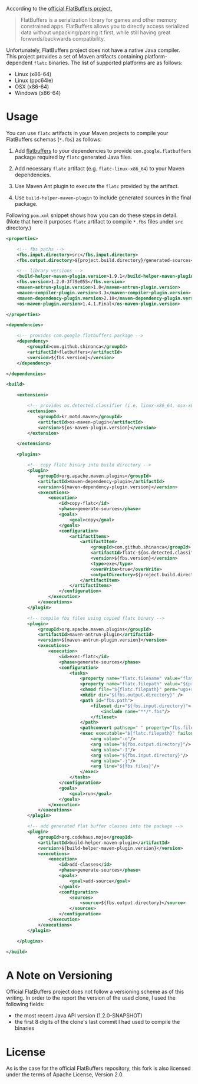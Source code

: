 According to the [official FlatBuffers project](https://github.com/google/flatbuffers),

> FlatBuffers is a serialization library for games and other memory
> constrained apps. FlatBuffers allows you to directly access serialized
> data without unpacking/parsing it first, while still having great
> forwards/backwards compatibility.

Unfortunately, FlatBuffers project does not have a native Java compiler.
This project provides a set of Maven artifacts containing platform-dependent
`flatc` binaries. The list of supported platforms are as follows:

- Linux (x86-64)
- Linux (ppc64le)
- OSX (x86-64)
- Windows (x86-64)

Usage
=====

You can use `flatc` artifacts in your Maven projects to compile your FlatBuffers
schemas (`*.fbs`) as follows:

1. Add [flatbuffers](http://github.com/shinanca/flatc) to your
   dependencies to provide `com.google.flatbuffers` package
   required by `flatc` generated Java files.

2. Add necessary `flatc` artifact (e.g. `flatc-linux-x86_64`) to your
   Maven dependencies.

3. Use Maven Ant plugin to execute the `flatc` provided by the artifact.

4. Use `build-helper-maven-plugin` to include generated sources in the
   final package.

Following `pom.xml` snippet shows how you can do these steps in detail.
(Note that here it purposes `flatc` artifact to compile `*.fbs` files
under `src` directory.)

```xml
<properties>

    <!-- fbs paths -->
    <fbs.input.directory>src</fbs.input.directory>
    <fbs.output.directory>${project.build.directory}/generated-sources</fbs.output.directory>

    <!-- library versions -->
    <build-helper-maven-plugin.version>1.9.1</build-helper-maven-plugin.version>
    <fbs.version>1.2.0-3f79e055</fbs.version>
    <maven-antrun-plugin.version>1.8</maven-antrun-plugin.version>
    <maven-compiler-plugin.version>3.3</maven-compiler-plugin.version>
    <maven-dependency-plugin.version>2.10</maven-dependency-plugin.version>
    <os-maven-plugin.version>1.4.1.Final</os-maven-plugin.version>

</properties>

<dependencies>

    <!-- provides com.google.flatbuffers package -->
    <dependency>
        <groupId>com.github.shinanca</groupId>
        <artifactId>flatbuffers</artifactId>
        <version>${fbs.version}</version>
    </dependency>

</dependencies>

<build>

    <extensions>

        <!-- provides os.detected.classifier (i.e. linux-x86_64, osx-x86_64) property -->
        <extension>
            <groupId>kr.motd.maven</groupId>
            <artifactId>os-maven-plugin</artifactId>
            <version>${os-maven-plugin.version}</version>
        </extension>

    </extensions>

    <plugins>

        <!-- copy flatc binary into build directory -->
        <plugin>
            <groupId>org.apache.maven.plugins</groupId>
            <artifactId>maven-dependency-plugin</artifactId>
            <version>${maven-dependency-plugin.version}</version>
            <executions>
                <execution>
                    <id>copy-flatc</id>
                    <phase>generate-sources</phase>
                    <goals>
                        <goal>copy</goal>
                    </goals>
                    <configuration>
                        <artifactItems>
                            <artifactItem>
                                <groupId>com.github.shinanca</groupId>
                                <artifactId>flatc-${os.detected.classifier}</artifactId>
                                <version>${fbs.version}</version>
                                <type>exe</type>
                                <overWrite>true</overWrite>
                                <outputDirectory>${project.build.directory}</outputDirectory>
                            </artifactItem>
                        </artifactItems>
                    </configuration>
                </execution>
            </executions>
        </plugin>

        <!-- compile fbs files using copied flatc binary -->
        <plugin>
            <groupId>org.apache.maven.plugins</groupId>
            <artifactId>maven-antrun-plugin</artifactId>
            <version>${maven-antrun-plugin.version}</version>
            <executions>
                <execution>
                    <id>exec-flatc</id>
                    <phase>generate-sources</phase>
                    <configuration>
                        <tasks>
                            <property name="flatc.filename" value="flatc-${os.detected.classifier}-${fbs.version}.exe"/>
                            <property name="flatc.filepath" value="${project.build.directory}/${flatc.filename}"/>
                            <chmod file="${flatc.filepath}" perm="ugo+rx"/>
                            <mkdir dir="${fbs.output.directory}" />
                            <path id="fbs.path">
                                <fileset dir="${fbs.input.directory}">
                                    <include name="**/*.fbs"/>
                                </fileset>
                            </path>
                            <pathconvert pathsep=" " property="fbs.files" refid="fbs.path"/>
                            <exec executable="${flatc.filepath}" failonerror="true">
                                <arg value="-o"/>
                                <arg value="${fbs.output.directory}"/>
                                <arg value="-I"/>
                                <arg value="${fbs.input.directory}"/>
                                <arg value="-j"/>
                                <arg line="${fbs.files}"/>
                            </exec>
                        </tasks>
                    </configuration>
                    <goals>
                        <goal>run</goal>
                    </goals>
                </execution>
            </executions>
        </plugin>

        <!-- add generated flat buffer classes into the package -->
        <plugin>
            <groupId>org.codehaus.mojo</groupId>
            <artifactId>build-helper-maven-plugin</artifactId>
            <version>${build-helper-maven-plugin.version}</version>
            <executions>
                <execution>
                    <id>add-classes</id>
                    <phase>generate-sources</phase>
                    <goals>
                        <goal>add-source</goal>
                    </goals>
                    <configuration>
                        <sources>
                            <source>${fbs.output.directory}</source>
                        </sources>
                    </configuration>
                </execution>
            </executions>
        </plugin>

    </plugins>

</build>
```

A Note on Versioning
====================

Official FlatBuffers project does not follow a versioning scheme as
of this writing. In order to the report the version of the used clone,
I used the following fields:

- the most recent Java API version (1.2.0-SNAPSHOT)
- the first 8 digits of the clone's last commit I had used to compile the binaries

License
=======

As is the case for the official FlatBuffers repository, this fork is also
licensed under the terms of Apache License, Version 2.0.
